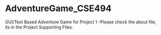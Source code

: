 AdventureGame_CSE494
====================

GUI/Text Based Adventure Game for Project 1
-Please check the about file, its in the Project Supporting Files.
